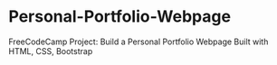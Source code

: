 # Personal-Portfolio-Webpage
FreeCodeCamp Project: Build a Personal Portfolio Webpage
Built with HTML, CSS, Bootstrap
